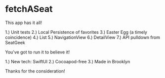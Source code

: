# fetchASeat

This app has it all!

1.) Unit tests
2.) Local Persistence of favorites
3.) Easter Egg (a timely coincidence)
4.) List
5.) NavigationView
6.) DetailView
7.) API pulldown from SeatGeek

You've got to run it to believe it!

1.) New tech: SwiftUI
2.) Cocoapod-free
3.) Made in Brooklyn

Thanks for the consideration!
